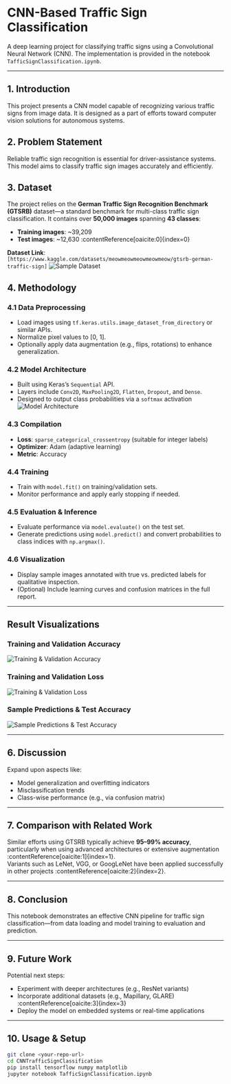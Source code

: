 # CNN-Based Traffic Sign Classification

A deep learning project for classifying traffic signs using a Convolutional Neural Network (CNN). The implementation is provided in the notebook `TafficSignClassification.ipynb`.

---

## 1. Introduction  
This project presents a CNN model capable of recognizing various traffic signs from image data. It is designed as a part of efforts toward computer vision solutions for autonomous systems.

## 2. Problem Statement  
Reliable traffic sign recognition is essential for driver-assistance systems. This model aims to classify traffic sign images accurately and efficiently.

## 3. Dataset  
The project relies on the **German Traffic Sign Recognition Benchmark (GTSRB)** dataset—a standard benchmark for multi-class traffic sign classification. It contains over **50,000 images** spanning **43 classes**:
- **Training images**: ~39,209  
- **Test images**: ~12,630 :contentReference[oaicite:0]{index=0}

**Dataset Link**: `[https://www.kaggle.com/datasets/meowmeowmeowmeowmeow/gtsrb-german-traffic-sign]`
![Sample Dataset](Visualizations/dataset.png) 

## 4. Methodology

### 4.1 Data Preprocessing  
- Load images using `tf.keras.utils.image_dataset_from_directory` or similar APIs.  
- Normalize pixel values to [0, 1].  
- Optionally apply data augmentation (e.g., flips, rotations) to enhance generalization.

### 4.2 Model Architecture  
- Built using Keras’s `Sequential` API.  
- Layers include `Conv2D`, `MaxPooling2D`, `Flatten`, `Dropout`, and `Dense`.  
- Designed to output class probabilities via a `softmax` activation
 ![Model Architecture](Visualizations/cnn_architecture.png)  
### 4.3 Compilation  
- **Loss**: `sparse_categorical_crossentropy` (suitable for integer labels)  
- **Optimizer**: Adam (adaptive learning)  
- **Metric**: Accuracy  

### 4.4 Training  
- Train with `model.fit()` on training/validation sets.  
- Monitor performance and apply early stopping if needed.

### 4.5 Evaluation & Inference  
- Evaluate performance via `model.evaluate()` on the test set.  
- Generate predictions using `model.predict()` and convert probabilities to class indices with `np.argmax()`.

### 4.6 Visualization  
- Display sample images annotated with true vs. predicted labels for qualitative inspection.  
- (Optional) Include learning curves and confusion matrices in the full report.

---

## Result Visualizations

### Training and Validation Accuracy  
![Training & Validation Accuracy](Visualizations/train_accuracy.png)

### Training and Validation Loss  
![Training & Validation Loss](Visualizations/train_loss.png)

### Sample Predictions & Test Accuracy  
![Sample Predictions & Test Accuracy](Visualizations/test_accuracy.png)

---

## 6. Discussion  
Expand upon aspects like:
- Model generalization and overfitting indicators  
- Misclassification trends  
- Class-wise performance (e.g., via confusion matrix)

---

## 7. Comparison with Related Work  
Similar efforts using GTSRB typically achieve **95–99% accuracy**, particularly when using advanced architectures or extensive augmentation :contentReference[oaicite:1]{index=1}.  
Variants such as LeNet, VGG, or GoogLeNet have been applied successfully in other projects :contentReference[oaicite:2]{index=2}.

---

## 8. Conclusion  
This notebook demonstrates an effective CNN pipeline for traffic sign classification—from data loading and model training to evaluation and prediction.

---

## 9. Future Work  
Potential next steps:
- Experiment with deeper architectures (e.g., ResNet variants)  
- Incorporate additional datasets (e.g., Mapillary, GLARE) :contentReference[oaicite:3]{index=3}  
- Deploy the model on embedded systems or real-time applications

---

## 10. Usage & Setup

```bash
git clone <your-repo-url>
cd CNNTrafficSignClassification
pip install tensorflow numpy matplotlib
jupyter notebook TafficSignClassification.ipynb
